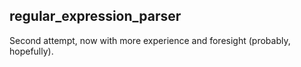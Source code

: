 ## regular_expression_parser

Second attempt, now with more experience and foresight (probably, hopefully).
